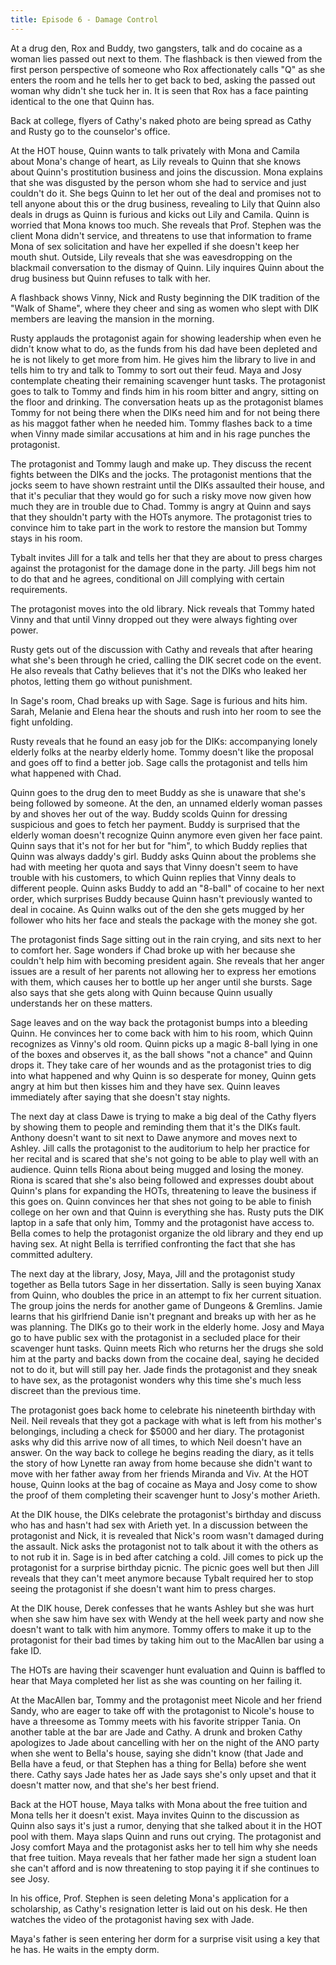 ```yaml
---
title: Episode 6 - Damage Control
---
```


At a drug den, Rox and Buddy, two gangsters, talk and do cocaine as a woman lies passed out next to them. The flashback is then viewed from the first person perspective of someone who Rox affectionately calls "Q" as she enters the room and he tells her to get back to bed, asking the passed out woman why didn't she tuck her in. It is seen that Rox has a face painting identical to the one that Quinn has.

Back at college, flyers of Cathy's naked photo are being spread as Cathy and Rusty go to the counselor's office.

At the HOT house, Quinn wants to talk privately with Mona and Camila about Mona's change of heart, as Lily reveals to Quinn that she knows about Quinn's prostitution business and joins the discussion. Mona explains that she was disgusted by the person whom she had to service and just couldn't do it. She begs Quinn to let her out of the deal and promises not to tell anyone about this or the drug business, revealing to Lily that Quinn also deals in drugs as Quinn is furious and kicks out Lily and Camila. Quinn is worried that Mona knows too much. She reveals that Prof. Stephen was the client Mona didn't service, and threatens to use that information to frame Mona of sex solicitation and have her expelled if she doesn't keep her mouth shut. Outside, Lily reveals that she was eavesdropping on the blackmail conversation to the dismay of Quinn. Lily inquires Quinn about the drug business but Quinn refuses to talk with her.

A flashback shows Vinny, Nick and Rusty beginning the DIK tradition of the "Walk of Shame", where they cheer and sing as women who slept with DIK members are leaving the mansion in the morning.

Rusty applauds the protagonist again for showing leadership when even he didn't know what to do, as the funds from his dad have been depleted and he is not likely to get more from him. He gives him the library to live in and tells him to try and talk to Tommy to sort out their feud. Maya and Josy contemplate cheating their remaining scavenger hunt tasks. The protagonist goes to talk to Tommy and finds him in his room bitter and angry, sitting on the floor and drinking. The conversation heats up as the protagonist blames Tommy for not being there when the DIKs need him and for not being there as his maggot father when he needed him. Tommy flashes back to a time when Vinny made similar accusations at him and in his rage punches the protagonist.

The protagonist and Tommy laugh and make up. They discuss the recent fights between the DIKs and the jocks. The protagonist mentions that the jocks seem to have shown restraint until the DIKs assaulted their house, and that it's peculiar that they would go for such a risky move now given how much they are in trouble due to Chad. Tommy is angry at Quinn and says that they shouldn't party with the HOTs anymore. The protagonist tries to convince him to take part in the work to restore the mansion but Tommy stays in his room.

Tybalt invites Jill for a talk and tells her that they are about to press charges against the protagonist for the damage done in the party. Jill begs him not to do that and he agrees, conditional on Jill complying with certain requirements.

The protagonist moves into the old library. Nick reveals that Tommy hated Vinny and that until Vinny dropped out they were always fighting over power.

Rusty gets out of the discussion with Cathy and reveals that after hearing what she's been through he cried, calling the DIK secret code on the event. He also reveals that Cathy believes that it's not the DIKs who leaked her photos, letting them go without punishment.

In Sage's room, Chad breaks up with Sage. Sage is furious and hits him. Sarah, Melanie and Elena hear the shouts and rush into her room to see the fight unfolding.

Rusty reveals that he found an easy job for the DIKs: accompanying lonely elderly folks at the nearby elderly home. Tommy doesn't like the proposal and goes off to find a better job. Sage calls the protagonist and tells him what happened with Chad.

Quinn goes to the drug den to meet Buddy as she is unaware that she's being followed by someone. At the den, an unnamed elderly woman passes by and shoves her out of the way. Buddy scolds Quinn for dressing suspicious and goes to fetch her payment. Buddy is surprised that the elderly woman doesn't recognize Quinn anymore even given her face paint. Quinn says that it's not for her but for "him", to which Buddy replies that Quinn was always daddy's girl. Buddy asks Quinn about the problems she had with meeting her quota and says that Vinny doesn't seem to have trouble with his customers, to which Quinn replies that Vinny deals to different people. Quinn asks Buddy to add an "8-ball" of cocaine to her next order, which surprises Buddy because Quinn hasn't previously wanted to deal in cocaine. As Quinn walks out of the den she gets mugged by her follower who hits her face and steals the package with the money she got.

The protagonist finds Sage sitting out in the rain crying, and sits next to her to comfort her. Sage wonders if Chad broke up with her because she couldn't help him with becoming president again. She reveals that her anger issues are a result of her parents not allowing her to express her emotions with them, which causes her to bottle up her anger until she bursts. Sage also says that she gets along with Quinn because Quinn usually understands her on these matters.

Sage leaves and on the way back the protagonist bumps into a bleeding Quinn. He convinces her to come back with him to his room, which Quinn recognizes as Vinny's old room. Quinn picks up a magic 8-ball lying in one of the boxes and observes it, as the ball shows "not a chance" and Quinn drops it. They take care of her wounds and as the protagonist tries to dig into what happened and why Quinn is so desperate for money, Quinn gets angry at him but then kisses him and they have sex. Quinn leaves immediately after saying that she doesn't stay nights.

The next day at class Dawe is trying to make a big deal of the Cathy flyers by showing them to people and reminding them that it's the DIKs fault. Anthony doesn't want to sit next to Dawe anymore and moves next to Ashley. Jill calls the protagonist to the auditorium to help her practice for her recital and is scared that she's not going to be able to play well with an audience. Quinn tells Riona about being mugged and losing the money. Riona is scared that she's also being followed and expresses doubt about Quinn's plans for expanding the HOTs, threatening to leave the business if this goes on. Quinn convinces her that shes not going to be able to finish college on her own and that Quinn is everything she has. Rusty puts the DIK laptop in a safe that only him, Tommy and the protagonist have access to. Bella comes to help the protagonist organize the old library and they end up having sex. At night Bella is terrified confronting the fact that she has committed adultery.

The next day at the library, Josy, Maya, Jill and the protagonist study together as Bella tutors Sage in her dissertation. Sally is seen buying Xanax from Quinn, who doubles the price in an attempt to fix her current situation. The group joins the nerds for another game of Dungeons & Gremlins. Jamie learns that his girlfriend Danie isn't pregnant and breaks up with her as he was planning. The DIKs go to their work in the elderly home. Josy and Maya go to have public sex with the protagonist in a secluded place for their scavenger hunt tasks. Quinn meets Rich who returns her the drugs she sold him at the party and backs down from the cocaine deal, saying he decided not to do it, but will still pay her. Jade finds the protagonist and they sneak to have sex, as the protagonist wonders why this time she's much less discreet than the previous time.

The protagonist goes back home to celebrate his nineteenth birthday with Neil. Neil reveals that they got a package with what is left from his mother's belongings, including a check for $5000 and her diary. The protagonist asks why did this arrive now of all times, to which Neil doesn't have an answer. On the way back to college he begins reading the diary, as it tells the story of how Lynette ran away from home because she didn't want to move with her father away from her friends Miranda and Viv. At the HOT house, Quinn looks at the bag of cocaine as Maya and Josy come to show the proof of them completing their scavenger hunt to Josy's mother Arieth.

At the DIK house, the DIKs celebrate the protagonist's birthday and discuss who has and hasn't had sex with Arieth yet. In a discussion between the protagonist and Nick, it is revealed that Nick's room wasn't damaged during the assault. Nick asks the protagonist not to talk about it with the others as to not rub it in. Sage is in bed after catching a cold. Jill comes to pick up the protagonist for a surprise birthday picnic. The picnic goes well but then Jill reveals that they can't meet anymore because Tybalt required her to stop seeing the protagonist if she doesn't want him to press charges.

At the DIK house, Derek confesses that he wants Ashley but she was hurt when she saw him have sex with Wendy at the hell week party and now she doesn't want to talk with him anymore. Tommy offers to make it up to the protagonist for their bad times by taking him out to the MacAllen bar using a fake ID.

The HOTs are having their scavenger hunt evaluation and Quinn is baffled to hear that Maya completed her list as she was counting on her failing it.

At the MacAllen bar, Tommy and the protagonist meet Nicole and her friend Sandy, who are eager to take off with the protagonist to Nicole's house to have a threesome as Tommy meets with his favorite stripper Tania. On another table at the bar are Jade and Cathy. A drunk and broken Cathy apologizes to Jade about cancelling with her on the night of the ANO party when she went to Bella's house, saying she didn't know (that Jade and Bella have a feud, or that Stephen has a thing for Bella) before she went there. Cathy says Jade hates her as Jade says she's only upset and that it doesn't matter now, and that she's her best friend.

Back at the HOT house, Maya talks with Mona about the free tuition and Mona tells her it doesn't exist. Maya invites Quinn to the discussion as Quinn also says it's just a rumor, denying that she talked about it in the HOT pool with them. Maya slaps Quinn and runs out crying. The protagonist and Josy comfort Maya and the protagonist asks her to tell him why she needs that free tuition. Maya reveals that her father made her sign a student loan she can't afford and is now threatening to stop paying it if she continues to see Josy.

In his office, Prof. Stephen is seen deleting Mona's application for a scholarship, as Cathy's resignation letter is laid out on his desk. He then watches the video of the protagonist having sex with Jade.

Maya's father is seen entering her dorm for a surprise visit using a key that he has. He waits in the empty dorm.
